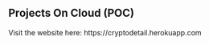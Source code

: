 <h2><b>Projects On Cloud (POC)</b></h2>
Visit the website here: 
https://cryptodetail.herokuapp.com
